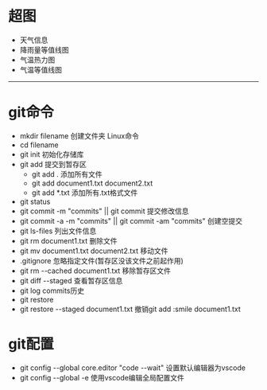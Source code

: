 # 超图
+ 天气信息
+ 降雨量等值线图
+ 气温热力图
+ 气温等值线图
---
# git命令
+ mkdir filename 创建文件夹 Linux命令
+ cd filename
+ git init 初始化存储库
+ git add  提交到暂存区
    + git add . 添加所有文件
    + git add document1.txt document2.txt
    + git add *.txt 添加所有.txt格式文件
+ git status
+ git commit -m "commits"  ||  git commit  提交修改信息
+ git commit -a -m "commits" ||  git commit -am "commits"  创建空提交
+ git ls-files  列出文件信息
+ git rm document1.txt  删除文件
+ git mv document1.txt document2.txt  移动文件
+ .gitignore  忽略指定文件(暂存区没该文件之前起作用)
+ git rm --cached document1.txt  移除暂存区文件
+ git diff --staged  查看暂存区信息
+ git log  commits历史
+ git restore
+ git restore --staged document1.txt  撤销git add :smile document1.txt
# git配置
+ git config --global core.editor "code --wait"  设置默认编辑器为vscode
+ git config --global -e  使用vscode编辑全局配置文件